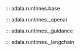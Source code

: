 
::: adala.runtimes.base

::: adala.runtimes._openai

::: adala.runtimes._guidance

::: adala.runtimes._langchain
